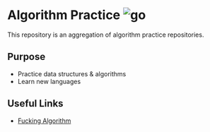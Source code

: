 # Algorithm Practice ![go](https://github.com/SaffatHasan/AlgorithmPractice/actions/workflows/go.yml/badge.svg)

This repository is an aggregation of algorithm practice repositories.

## Purpose

* Practice data structures & algorithms
* Learn new languages

## Useful Links

* [Fucking Algorithm](https://github.com/labuladong/fucking-algorithm/tree/english)